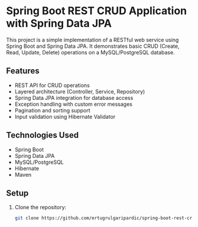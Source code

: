 # Spring Boot REST CRUD Application with Spring Data JPA

This project is a simple implementation of a RESTful web service using Spring Boot and Spring Data JPA. It demonstrates basic CRUD (Create, Read, Update, Delete) operations on a MySQL/PostgreSQL database. 

## Features

- REST API for CRUD operations
- Layered architecture (Controller, Service, Repository)
- Spring Data JPA integration for database access
- Exception handling with custom error messages
- Pagination and sorting support
- Input validation using Hibernate Validator

## Technologies Used

- Spring Boot
- Spring Data JPA
- MySQL/PostgreSQL
- Hibernate
- Maven

## Setup

1. Clone the repository:
   ```bash
   git clone https://github.com/ertugrulgaripardic/spring-boot-rest-crud-spring-data-jpa.git
